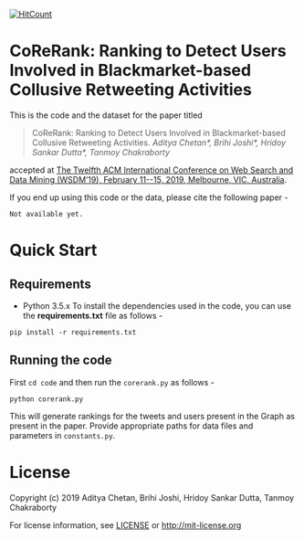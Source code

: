 [![HitCount](http://hits.dwyl.io/LCS2-IIITD/CoReRank-WSDM-2019.svg)](http://hits.dwyl.io/LCS2-IIITD/CoReRank-WSDM-2019)
# CoReRank: Ranking to Detect Users Involved in Blackmarket-based Collusive Retweeting Activities

This is the code and the dataset for the paper titled 

>CoReRank: Ranking to Detect Users Involved in Blackmarket-based Collusive Retweeting Activities. *Aditya Chetan\*, Brihi Joshi\*, Hridoy Sankar Dutta\*, Tanmoy Chakraborty*

accepted at [The Twelfth ACM International Conference on Web Search and Data Mining (WSDM’19), February 11--15, 2019, Melbourne, VIC, Australia](http://www.wsdm-conference.org/2019/).

If you end up using this code or the data, please cite the following paper - 
```
Not available yet.
```

# Quick Start

## Requirements

- Python 3.5.x
To install the dependencies used in the code, you can use the __requirements.txt__ file as follows -

```
pip install -r requirements.txt
```

## Running the code

First ```cd code``` and then run the ```corerank.py``` as follows - 

```
python corerank.py
```
This will generate rankings for the tweets and users present in the Graph as present in the paper.
Provide appropriate paths for data files and parameters in ```constants.py```.

# License 

Copyright (c) 2019 Aditya Chetan, Brihi Joshi, Hridoy Sankar Dutta, Tanmoy Chakraborty

For license information, see [LICENSE](LICENSE) or http://mit-license.org
